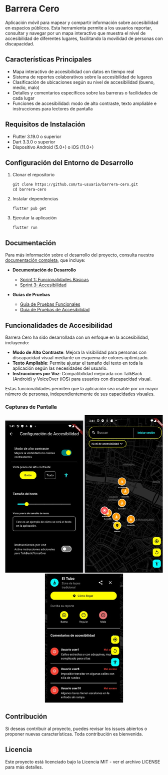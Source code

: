 # Barrera Cero

Aplicación móvil para mapear y compartir información sobre accesibilidad en espacios públicos. Esta herramienta permite a los usuarios reportar, consultar y navegar por un mapa interactivo que muestra el nivel de accesibilidad de diferentes lugares, facilitando la movilidad de personas con discapacidad.

## Características Principales

- Mapa interactivo de accesibilidad con datos en tiempo real
- Sistema de reportes colaborativos sobre la accesibilidad de lugares
- Clasificación de ubicaciones según su nivel de accesibilidad (bueno, medio, malo)
- Detalles y comentarios específicos sobre las barreras o facilidades de cada lugar
- Funciones de accesibilidad: modo de alto contraste, texto ampliable e instrucciones para lectores de pantalla

## Requisitos de Instalación

- Flutter 3.19.0 o superior
- Dart 3.3.0 o superior
- Dispositivo Android (5.0+) o iOS (11.0+)

## Configuración del Entorno de Desarrollo

1. Clonar el repositorio
   ```
   git clone https://github.com/tu-usuario/barrera-cero.git
   cd barrera-cero
   ```

2. Instalar dependencias
   ```
   flutter pub get
   ```

3. Ejecutar la aplicación
   ```
   flutter run
   ```

## Documentación

Para más información sobre el desarrollo del proyecto, consulta nuestra [documentación completa](docs/indice.md), que incluye:

- **Documentación de Desarrollo**
  - [Sprint 1: Funcionalidades Básicas](docs/sprints/sprint1-funcionalidades_basicas.md)
  - [Sprint 3: Accesibilidad](docs/sprints/sprint3-accesibilidad.md)

- **Guías de Pruebas**
  - [Guía de Pruebas Funcionales](docs/guias/guia_pruebas_funcionales.md)
  - [Guía de Pruebas de Accesibilidad](docs/guias/guia_pruebas_accesibilidad.md)

## Funcionalidades de Accesibilidad

Barrera Cero ha sido desarrollada con un enfoque en la accesibilidad, incluyendo:

- **Modo de Alto Contraste**: Mejora la visibilidad para personas con discapacidad visual mediante un esquema de colores optimizado.
- **Texto Ampliable**: Permite ajustar el tamaño del texto en toda la aplicación según las necesidades del usuario.
- **Instrucciones por Voz**: Compatibilidad mejorada con TalkBack (Android) y VoiceOver (iOS) para usuarios con discapacidad visual.

Estas funcionalidades permiten que la aplicación sea usable por un mayor número de personas, independientemente de sus capacidades visuales.

### Capturas de Pantalla

<div align="center">
  <img src="docs/imagenes/configuracion_accesibilidad.jpg" alt="Configuración de Accesibilidad" width="250"/>
  <img src="docs/imagenes/mapa_alto_contraste.jpg" alt="Mapa con Alto Contraste" width="250"/>
  <img src="docs/imagenes/marcadores_accesibles.jpg" alt="Marcadores Accesibles" width="250"/>
</div>

## Contribución

Si deseas contribuir al proyecto, puedes revisar los issues abiertos o proponer nuevas características. Toda contribución es bienvenida.

## Licencia

Este proyecto está licenciado bajo la Licencia MIT - ver el archivo LICENSE para más detalles.
